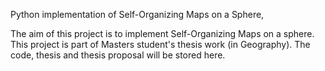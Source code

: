 Python implementation of Self-Organizing Maps on a Sphere,

The aim of this project is to implement Self-Organizing Maps on a sphere.  This project is part of Masters student's thesis work (in Geography).  The code, thesis and thesis proposal will be stored here.
